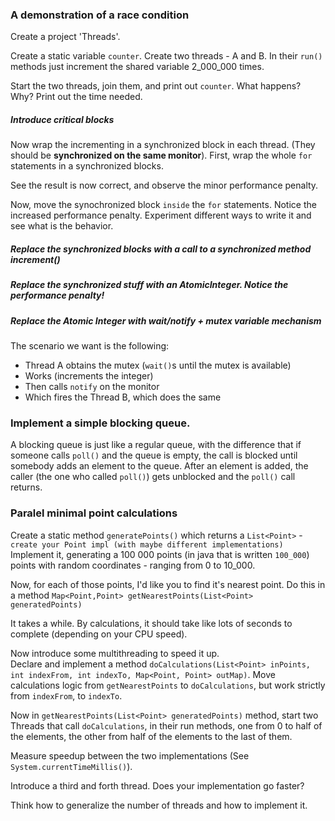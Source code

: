 ### A demonstration of a race condition
Create a project 'Threads'.

Create a static variable `counter`.
Create two threads - A and B.
In their `run()` methods just increment the shared variable 2_000_000 times.

Start the two threads, join them, and print out `counter`. What happens? Why?
Print out the time needed.

##### Introduce critical blocks
Now wrap the incrementing in a synchronized block in each thread. (They should be **synchronized on the same monitor**).
First, wrap the whole `for` statements in a synchronized blocks.

See the result is now correct, and observe the minor performance penalty.

Now, move the synochronized block `inside` the `for` statements.
Notice the increased performance penalty.
Experiment different ways to write it and see what is the behavior.

##### Replace the synchronized blocks with a call to a synchronized method increment()

##### Replace the synchronized stuff with an AtomicInteger. Notice the performance penalty!

##### Replace the Atomic Integer with wait/notify + mutex variable mechanism
The scenario we want is the following:
- Thread A obtains the mutex (`wait()`s until the mutex is available) 
- Works (increments the integer) 
- Then calls `notify` on the monitor 
- Which fires the Thread B, which does the same 


### Implement a simple blocking queue.
A blocking queue is just like a regular queue, with the difference that if someone calls `poll()` and the queue is empty, the call is blocked until somebody adds an element to the queue. After an element is added, the caller (the one who called `poll()`) gets unblocked and the `poll()` call returns.



### Paralel minimal point calculations

Create a static method `generatePoints()` which returns a `List<Point>` - `create your Point impl (with maybe different implementations)`   
Implement it, generating a 100 000 points (in java that is written `100_000`) points with random coordinates - ranging from 0 to 10_000.

Now, for each of those points, I'd like you to find it's nearest point. Do this in a method `Map<Point,Point> getNearestPoints(List<Point> generatedPoints)`  

It takes a while. By calculations, it should take like lots of seconds to complete (depending on your CPU speed).  

Now introduce some multithreading to speed it up.  
Declare and implement a method `doCalculations(List<Point> inPoints, int indexFrom, int indexTo, Map<Point, Point> outMap)`.
Move calculations logic from `getNearestPoints` to `doCalculations`, but work strictly from `indexFrom`, to `indexTo`. 

Now in `getNearestPoints(List<Point> generatedPoints)` method, start two Threads that call `doCalculations`, in their run methods, one from 0 to half of the elements, the other from half of the elements to the last of them.

Measure speedup between the two implementations (See `System.currentTimeMillis()`).

Introduce a third and forth thread. Does your implementation go faster?

Think how to generalize the number of threads and how to implement it.